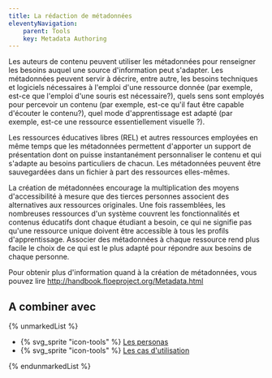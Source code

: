 ```yaml
---
title: La rédaction de métadonnées
eleventyNavigation:
    parent: Tools
    key: Metadata Authoring
---
```


Les auteurs de contenu peuvent utiliser les métadonnées pour renseigner les besoins auquel une source d'information peut
s'adapter. Les métadonnées peuvent servir à décrire, entre autre, les besoins techniques et logiciels nécessaires à
l'emploi d'une ressource donnée (par exemple, est-ce que l'emploi d'une souris est nécessaire?), quels sens sont
employés pour percevoir un contenu (par exemple, est-ce qu'il faut être capable d'écouter le contenu?), quel mode
d'apprentissage est adapté (par exemple, est-ce une ressource essentiellement visuelle ?).

Les ressources éducatives libres (REL) et autres ressources employées en même temps que les métadonnées permettent
d'apporter un support de présentation dont on puisse instantanément personnaliser le contenu et qui s'adapte au besoins
particuliers de chacun. Les métadonnées peuvent être sauvegardées dans un fichier à part des ressources elles-mêmes.

La création de métadonnées encourage la multiplication des moyens d'accessibilité à mesure que des tierces personnes
associent des alternatives aux ressources originales. Une fois rassemblées, les nombreuses ressources d'un système
couvrent les fonctionnalités et contenus éducatifs dont chaque étudiant a besoin, ce qui ne signifie pas qu'une
ressource unique doivent être accessible à tous les profils d'apprentissage. Associer des métadonnées à chaque ressource
rend plus facile le choix de ce qui est le plus adapté pour répondre aux besoins de chaque personne.

Pour obtenir plus d'information quand à la création de métadonnées, vous pouvez lire
<http://handbook.floeproject.org/Metadata.html>

## A combiner avec

{% unmarkedList %}

* {% svg_sprite "icon-tools" %} [Les personas](../../outils/les-personas/)
* {% svg_sprite "icon-tools" %} [Les cas d'utilisation](../../outils/les-cas-dutilisation/)

{% endunmarkedList %}
